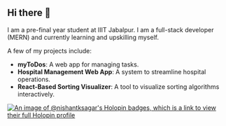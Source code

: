 ## Hi there 👋

<!--
**Nishant-k-sagar/Nishant-k-sagar** is a ✨ _special_ ✨ repository because its `README.md` (this file) appears on your GitHub profile.

Here are some ideas to get you started:

- 🔭 I’m currently working on ...
- 🌱 I’m currently learning ...
- 👯 I’m looking to collaborate on ...
- 🤔 I’m looking for help with ...
- 💬 Ask me about ...
- 📫 How to reach me: ...
- 😄 Pronouns: ...
- ⚡ Fun fact: ...
-->I am a pre-final year student at IIIT Jabalpur. I am a full-stack developer (MERN) and currently learning and upskilling myself. 

A few of my projects include:
- **myToDos**: A web app for managing tasks.
- **Hospital Management Web App**: A system to streamline hospital operations.
- **React-Based Sorting Visualizer**: A tool to visualize sorting algorithms interactively.

[![An image of @nishantksagar's Holopin badges, which is a link to view their full Holopin profile](https://holopin.me/nishantksagar)](https://holopin.io/@nishantksagar)

